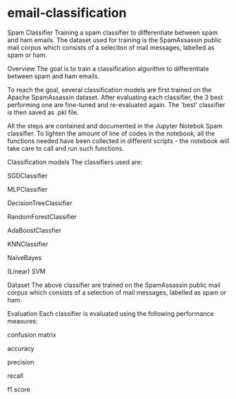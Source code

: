 # email-classification
Spam Classifier
Training a spam classifier to differentiate between spam and ham emails. The dataset used for training is the SpamAssassin public mail corpus which consists of a seleciton of mail messages, labelled as spam or ham.

Overview
The goal is to train a classification algorithm to differentiate between spam and ham emails.

To reach the goal, several classification models are first trained on the Apache SpamAssassin dataset. After evaluating each classifier, the 3 best performing one are fine-tuned and re-evaluated again. The 'best' classifier is then saved as .pkl file.

All the steps are contained and documented in the Jupyter Notebok Spam classifier. To lighten the amount of line of codes in the notebook, all the functions needed have been collected in different scripts - the notebook will take care to call and run such functions.

Classification models
The classifiers used are:

SGDClassifier

MLPClassifier

DecisionTreeClassifier

RandomForestClassifier

AdaBoostClassfier

KNNClassifier

NaiveBayes

(Linear) SVM

Dataset
The above classifier are trained on the SpamAssassin public mail corpus which consists of a selection of mail messages, labelled as spam or ham.

Evaluation
Each classifier is evaluated using the following performance measures:

confusion matrix

accuracy

precision

recall

f1 score
